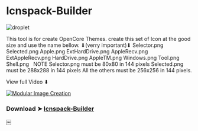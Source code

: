 # Icnspack-Builder

![droplet](https://user-images.githubusercontent.com/6248794/92038832-04a88980-ed42-11ea-9257-19556c6444bd.png)

This tool is for create OpenCore Themes.
create this set of Icon at the good size and use 
the name bellow.
⬇︎(verry important)⬇︎
Selector.png Selected.png
Apple.png ExtHardDrive.png AppleRecv.png ExtAppleRecv.png HardDrive.png AppleTM.png Windows.png Tool.png Shell.png
 
NOTE Selector.png must be 80x80 in 144 pixels
Selected.png  must be 288x288 in 144 pixels
All the others must be 256x256 in 144 pixels.

View full Video ⬇︎

[![Modular Image Creation](https://i.ibb.co/K5bFrB5/VIDEO.png)]()


### Download ➤ [Icnspack-Builder](https://github.com/chris1111/Icnspack-Builder/releases/tag/V1)

￼

